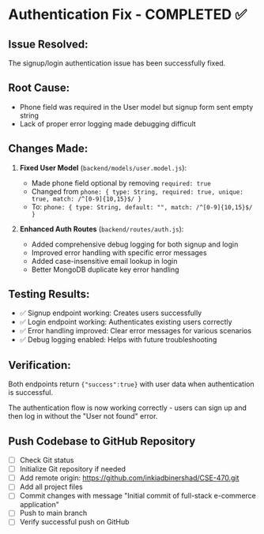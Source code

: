 # Authentication Fix - COMPLETED ✅

## Issue Resolved:
The signup/login authentication issue has been successfully fixed.

## Root Cause:
- Phone field was required in the User model but signup form sent empty string
- Lack of proper error logging made debugging difficult

## Changes Made:

1. **Fixed User Model** (`backend/models/user.model.js`):
   - Made phone field optional by removing `required: true`
   - Changed from `phone: { type: String, required: true, unique: true, match: /^[0-9]{10,15}$/ }`
   - To: `phone: { type: String, default: "", match: /^[0-9]{10,15}$/ }`

2. **Enhanced Auth Routes** (`backend/routes/auth.js`):
   - Added comprehensive debug logging for both signup and login
   - Improved error handling with specific error messages
   - Added case-insensitive email lookup in login
   - Better MongoDB duplicate key error handling

## Testing Results:
- ✅ Signup endpoint working: Creates users successfully
- ✅ Login endpoint working: Authenticates existing users correctly
- ✅ Error handling improved: Clear error messages for various scenarios
- ✅ Debug logging enabled: Helps with future troubleshooting

## Verification:
Both endpoints return `{"success":true}` with user data when authentication is successful.

The authentication flow is now working correctly - users can sign up and then log in without the "User not found" error.

## Push Codebase to GitHub Repository

- [ ] Check Git status
- [ ] Initialize Git repository if needed
- [ ] Add remote origin: https://github.com/inkiadbinershad/CSE-470.git
- [ ] Add all project files
- [ ] Commit changes with message "Initial commit of full-stack e-commerce application"
- [ ] Push to main branch
- [ ] Verify successful push on GitHub
